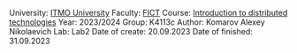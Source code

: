 University: [ITMO University](https://itmo.ru/ru/)
Faculty: [FICT](https://fict.itmo.ru)
Course: [Introduction to distributed technologies](https://github.com/itmo-ict-faculty/introduction-to-distributed-technologies)
Year: 2023/2024
Group: K4113c
Author: Komarov Alexey Nikolaevich
Lab: Lab2
Date of create: 20.09.2023
Date of finished: 31.09.2023
